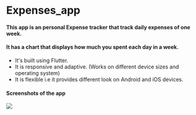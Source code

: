 # Expenses_app

#### This app is an personal Expense tracker that track daily expenses of one week.
#### It has a chart that displays how much you spent each day in a week.
 

- It's built using Flutter.
- It is responsive and adaptive. (Works on different device sizes and operating system)
- It is flexible i.e it provides different look on Android and iOS devices.

#### Screenshots of the app

<img src="./assets/app_ss/Screenshot_1609086004.png">
